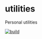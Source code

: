 utilities
===

Personal utilities

[![build](https://github.com/enckse/utilities/actions/workflows/build.yml/badge.svg)](https://github.com/enckse/utilities/actions/workflows/build.yml)
